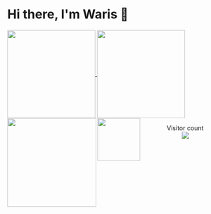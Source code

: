 # Hi there, I'm Waris 👋

<a href="#">
  <img height=200 align="center" src="https://github-readme-stats.vercel.app/api?username=AbWaris7&show_icons=true&theme=radical&hide=contribs,issues&include_all_commits=true" />
</a>
<a href="#">
  <img height=200 align="center" src="https://github-readme-stats.vercel.app/api/top-langs/?username=AbWaris7&hide=html,css&langs_count=8&layout=compact&theme=radical" />
</a>

<img align="left" height=202 src="https://github-readme-streak-stats.herokuapp.com/?user=AbWaris7&theme=radical"/>
<img align="left" height=97 src="https://github-profile-trophy.vercel.app/?username=AbWaris7&theme=radical&no-frame=true&title=Stars,Followers,Commits&column=-1"/>

<p align="center">
  Visitor count<br>
  <img src="https://profile-counter.glitch.me/AbWaris7/count.svg" />
</p>
